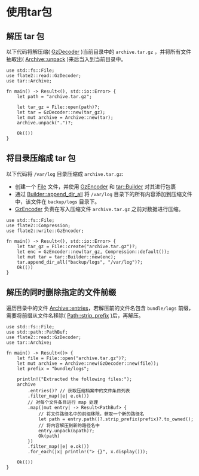 # 使用tar包

## 解压 tar 包
以下代码将解压缩( [GzDecoder](https://docs.rs/flate2/*/flate2/read/struct.GzDecoder.html) )当前目录中的 `archive.tar.gz` ，并将所有文件抽取出( [Archive::unpack](https://docs.rs/tar/*/tar/struct.Archive.html#method.unpack) )来后当入到当前目录中。

```rust,editable
use std::fs::File;
use flate2::read::GzDecoder;
use tar::Archive;

fn main() -> Result<(), std::io::Error> {
    let path = "archive.tar.gz";

    let tar_gz = File::open(path)?;
    let tar = GzDecoder::new(tar_gz);
    let mut archive = Archive::new(tar);
    archive.unpack(".")?;

    Ok(())
}
```

## 将目录压缩成 tar 包
以下代码将 `/var/log` 目录压缩成 `archive.tar.gz`:

- 创建一个 [File](https://doc.rust-lang.org/std/fs/struct.File.html) 文件，并使用 [GzEncoder](https://docs.rs/flate2/*/flate2/write/struct.GzEncoder.html) 和 [tar::Builder](https://docs.rs/tar/*/tar/struct.Builder.html) 对其进行包裹
- 通过 [Builder::append_dir_all](https://docs.rs/tar/*/tar/struct.Builder.html#method.append_dir_all) 将 `/var/log` 目录下的所有内容添加到压缩文件中，该文件在 `backup/logs` 目录下。
- [GzEncoder](https://docs.rs/flate2/*/flate2/write/struct.GzEncoder.html) 负责在写入压缩文件 `archive.tar.gz` 之前对数据进行压缩。

```rust,editable
use std::fs::File;
use flate2::Compression;
use flate2::write::GzEncoder;

fn main() -> Result<(), std::io::Error> {
    let tar_gz = File::create("archive.tar.gz")?;
    let enc = GzEncoder::new(tar_gz, Compression::default());
    let mut tar = tar::Builder::new(enc);
    tar.append_dir_all("backup/logs", "/var/log")?;
    Ok(())
}
```

## 解压的同时删除指定的文件前缀
遍历目录中的文件 [Archive::entries](https://docs.rs/tar/*/tar/struct.Archive.html#method.entries)，若解压前的文件名包含 `bundle/logs` 前缀，需要将前缀从文件名移除( [Path::strip_prefix](https://doc.rust-lang.org/std/path/struct.Path.html#method.strip_prefix) )后，再解压。



```rust,editable
use std::fs::File;
use std::path::PathBuf;
use flate2::read::GzDecoder;
use tar::Archive;

fn main() -> Result<()> {
    let file = File::open("archive.tar.gz")?;
    let mut archive = Archive::new(GzDecoder::new(file));
    let prefix = "bundle/logs";

    println!("Extracted the following files:");
    archive
        .entries()? // 获取压缩档案中的文件条目列表
        .filter_map(|e| e.ok())
        // 对每个文件条目进行 map 处理
        .map(|mut entry| -> Result<PathBuf> {
            // 将文件路径名中的前缀移除，获取一个新的路径名
            let path = entry.path()?.strip_prefix(prefix)?.to_owned();
            // 将内容解压到新的路径名中
            entry.unpack(&path)?;
            Ok(path)
        })
        .filter_map(|e| e.ok())
        .for_each(|x| println!("> {}", x.display()));

    Ok(())
}
```